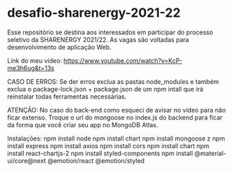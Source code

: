 # desafio-sharenergy-2021-22
Esse repositório se destina aos interessados em participar do processo seletivo  da SHARENERGY 2021/22. As vagas são voltadas para desenvolvimento de aplicação Web.

Link do meu vídeo: https://www.youtube.com/watch?v=KcP-me3h6ug&t=13s

CASO DE ERROS:
Se der erros exclua as pastas node_modules e também exclua o package-lock.json + package.json
de um npm intall que irá reinstalar todas ferramentas necessárias.

ATENÇÃO: No caso do back-end como esqueci de avisar no vídeo para não ficar extenso. Troque o url do mongoose no
index.js do backend para ficar da forma que você criar seu app no MongoDB Atlas.

Instalações: 
npm install node
npm install chart
npm install mongoose z
npm install express 
npm install axios
npm install cors
npm install chart
npm install react-chartjs-2
npm install styled-components
npm install @material-ui/core@next @emotion/react @emotion/styled
